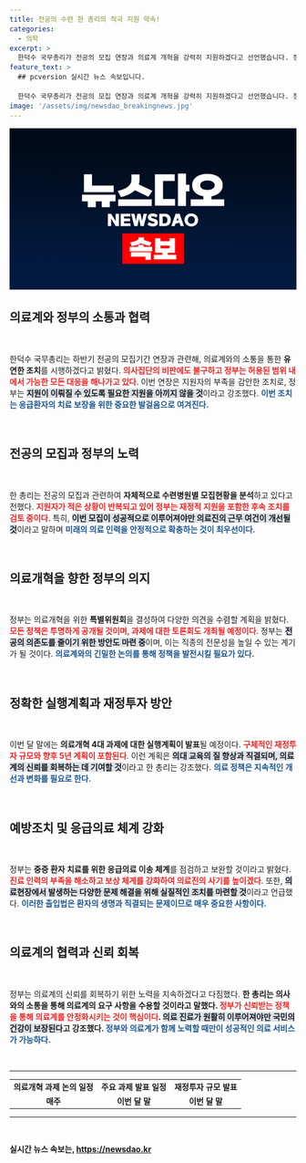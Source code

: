 ```yaml
---
title: 전공의 수련 한 총리의 적극 지원 약속!
categories:
  - 의학
excerpt: >
  한덕수 국무총리가 전공의 모집 연장과 의료계 개혁을 강력히 지원하겠다고 선언했습니다. 정부는 의료신뢰 회복을 위해 투명한 소통과 실질적인 이행을 약속하며, 전공의와 환자 안전을 위한 조치를 신속히 시행할 계획입니다.
feature_text: >
  ## pcversion 실시간 뉴스 속보입니다.

  한덕수 국무총리가 전공의 모집 연장과 의료계 개혁을 강력히 지원하겠다고 선언했습니다. 정부는 의료신뢰 회복을 위해 투명한 소통과 실질적인 이행을 약속하며, 전공의와 환자 안전을 위한 조치를 신속히 시행할 계획입니다.
image: '/assets/img/newsdao_breakingnews.jpg'
---
```


<p><img src="/assets/img/newsdao_breakingnews.jpg" alt="pcversion 속보" /></p>

<h2 data-ke-size="size26">의료계와 정부의 소통과 협력</h2>

<p data-ke-size="size16">&nbsp;</p>

<p>한덕수 국무총리는 하반기 전공의 모집기간 연장과 관련해, 의료계와의 소통을 통한 <b>유연한 조치</b>를 시행하겠다고 밝혔다. <b><span style="color: #ee2323;">의사집단의 비판에도 불구하고 정부는 허용된 범위 내에서 가능한 모든 대응을 해나가고 있다</span></b>. 이번 연장은 지원자의 부족을 감안한 조치로, 정부는 <b><span style="background-color: #21538527;">지원이 이뤄질 수 있도록 필요한 지원을 아끼지 않을 것</span></b>이라고 강조했다. <b><span style="color: #1a5490;">이번 조치는 응급환자의 치료 보장을 위한 중요한 발걸음으로 여겨진다.</span></b> </p>

<p data-ke-size="size16">&nbsp;</p>

<h2 data-ke-size="size26">전공의 모집과 정부의 노력</h2>

<p data-ke-size="size16">&nbsp;</p>

<p>한 총리는 전공의 모집과 관련하여 <b>자체적으로 수련병원별 모집현황을 분석</b>하고 있다고 전했다. <b><span style="color: #ee2323;">지원자가 적은 상황이 반복되고 있어 정부는 재정적 지원을 포함한 후속 조치를 검토 중이다</span></b>. 특히, <b><span style="background-color: #21538527;">이번 모집이 성공적으로 이루어져야만 의료진의 근무 여건이 개선될 것</span></b>이라고 말하며 <b><span style="color: #1a5490;">미래의 의료 인력을 안정적으로 확충하는 것이 최우선이다.</span></b></p>

<p data-ke-size="size16">&nbsp;</p>

<h2 data-ke-size="size26">의료개혁을 향한 정부의 의지</h2>

<p data-ke-size="size16">&nbsp;</p>

<p>정부는 의료개혁을 위한 <b>특별위원회</b>을 결성하여 다양한 의견을 수렴할 계획을 밝혔다. <b><span style="color: #ee2323;">모든 정책은 투명하게 공개될 것이며, 과제에 대한 토론회도 개최될 예정이다</span></b>. 정부는 <b><span style="background-color: #21538527;">전공의 의존도를 줄이기 위한 방안도 마련 중</span></b>이며, 이는 직종의 전문성을 높일 수 있는 계기가 될 것이다. <b><span style="color: #1a5490;">의료계와의 긴밀한 논의를 통해 정책을 발전시킬 필요가 있다.</span></b></p>

<p data-ke-size="size16">&nbsp;</p>

<h2 data-ke-size="size26">정확한 실행계획과 재정투자 방안</h2>

<p data-ke-size="size16">&nbsp;</p>

<p>이번 달 말에는 <b>의료개혁 4대 과제에 대한 실행계획이 발표</b>될 예정이다. <b><span style="color: #ee2323;">구체적인 재정투자 규모와 향후 5년 계획이 포함된다</span></b>. 이런 계획은 <b><span style="background-color: #21538527;">의대 교육의 질 향상과 직결되며, 의료계의 신뢰를 회복하는 데 기여할 것</span></b>이라고 한 총리는 강조했다. <b><span style="color: #1a5490;">의료 정책은 지속적인 개선과 변화를 필요로 한다.</span></b></p>

<p data-ke-size="size16">&nbsp;</p>

<h2 data-ke-size="size26">예방조치 및 응급의료 체계 강화</h2>

<p data-ke-size="size16">&nbsp;</p>

<p>정부는 <b>중증 환자 치료를 위한 응급의료 이송 체계</b>를 점검하고 보완할 것이라고 밝혔다. <b><span style="color: #ee2323;">진료 인력의 부족을 해소하고 보상 체계를 강화하여 의료진의 사기를 높이겠다</span></b>. 또한, <b><span style="background-color: #21538527;">의료현장에서 발생하는 다양한 문제 해결을 위해 실질적인 조치를 마련할 것</span></b>이라고 언급했다. <b><span style="color: #1a5490;">이러한 출입법은 환자의 생명과 직결되는 문제이므로 매우 중요한 사항이다.</span></b></p>

<p data-ke-size="size16">&nbsp;</p>

<h2 data-ke-size="size26">의료계의 협력과 신뢰 회복</h2>

<p data-ke-size="size16">&nbsp;</p>

<p>정부는 의료계의 신뢰를 회복하기 위한 노력을 지속하겠다고 다짐했다. <b>한 총리는 <b>의사와의 소통을 통해 의료계의 요구 사항을 수용</b>할 것이라고 말했다. <b><span style="color: #ee2323;">정부가 신뢰받는 정책을 통해 의료계를 안정화시키는 것이 핵심이다</span></b>. <b><span style="background-color: #21538527;">의료 진료가 원활히 이루어져야만 국민의 건강이 보장된다</span></b>고 강조했다. <b><span style="color: #1a5490;">정부와 의료계가 함께 노력할 때만이 성공적인 의료 서비스가 가능하다.</span></b></p>

<p data-ke-size="size16">&nbsp;</p>

<hr>

<table>
  <tr>
    <td style="text-align: center; height: 17px;"><b>의료개혁 과제 논의 일정</b></td>
    <td style="text-align: center; height: 17px;"><b>주요 과제 발표 일정</b></td>
    <td style="text-align: center; height: 17px;"><b>재정투자 규모 발표</b></td>
  </tr>
  <tr>
    <td style="text-align: center; height: 17px;">매주</td>
    <td style="text-align: center; height: 17px;">이번 달 말</td>
    <td style="text-align: center; height: 17px;">이번 달 말</td>
  </tr>
</table>

<hr>

<p data-ke-size="size16">&nbsp;</p>
실시간 뉴스 속보는, <a href="https://newsdao.kr" rel="dofollow">https://newsdao.kr</a>


